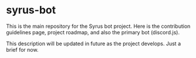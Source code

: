 # syrus-bot
This is the main repository for the Syrus bot project. Here is the contribution guidelines page, project roadmap, and also the primary bot (discord.js).

This description will be updated in future as the project develops. Just a brief for now.
